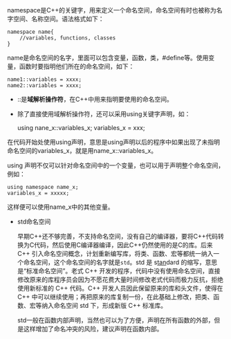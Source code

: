 namespace是C++的关键字，用来定义一个命名空间，命名空间有时也被称为名字空间、名称空间。语法格式如下：

    namespace name{
        //variables, functions, classes
    }

name是命名空间的名字，里面可以包含变量，函数，类，#define等。使用变量，函数时要指明他们所在的命名空间，如下：

    name1::variables = xxxx;
    name2::variables = xxxx;

-   ::是**域解析操作符**，在C++中用来指明要使用的命名空间。
-   除了直接使用域解析操作符，还可以采用using关键字声明，如：


    using nane_x::variables_x;
    variables_x = xxx;

在代码开始处使用using声明，意思是using声明以后的程序中如果出现了未指明命名空间的variables_x，就是用name_x::variables_x。

using 声明不仅可以针对命名空间中的一个变量，也可以用于声明整个命名空间，例如：

    using namespace name_x;
    variables_x = xxxxx;

这样便可以使用name_x中的其他变量。

* std命名空间

    早期C++还不够完善，不支持命名空间，没有自己的编译器，要将C++代码转换为C代码，然后使用C编译器编译，因此C++仍然使用的是C的库。后来 C++ 引入命名空间概念，计划重新编写库，将类、函数、宏等都统一纳入一个命名空间，这个命名空间的名字就是`std`。std 是 s[tan](http://c.biancheng.net/ref/tan.html)dard 的缩写，意思是“标准命名空间”。老式 C++ 开发的程序，代码中没有使用命名空间，直接修改原来的库程序员会因为不愿花费大量时间修改老式代码而极力反抗，拒绝使用新标准的 C++ 代码。C++ 开发人员因此保留原来的库和头文件，使得在 C++ 中可以继续使用；再把原来的库复制一份，在此基础上修改，把类、函数、宏等纳入命名空间 std 下，形成新版 C++ 标准库。

    std一般在函数内部声明，当然也可以为了方便，声明在所有函数的外部，但是这样增加了命名冲突的风险，建议声明在函数内部。

